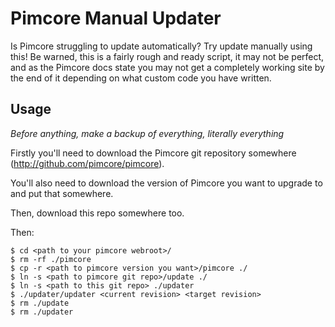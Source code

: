 # Pimcore Manual Updater

Is Pimcore struggling to update automatically? Try update manually using this! Be warned, this is a 
fairly rough and ready script, it may not be perfect, and as the Pimcore docs state you may not get
a completely working site by the end of it depending on what custom code you have written.

## Usage

*Before anything, make a backup of everything, literally everything*

Firstly you'll need to download the Pimcore git repository somewhere 
(http://github.com/pimcore/pimcore).

You'll also need to download the version of Pimcore you want to upgrade to and put that somewhere.

Then, download this repo somewhere too.

Then:

```
$ cd <path to your pimcore webroot>/
$ rm -rf ./pimcore
$ cp -r <path to pimcore version you want>/pimcore ./
$ ln -s <path to pimcore git repo>/update ./
$ ln -s <path to this git repo> ./updater
$ ./updater/updater <current revision> <target revision>
$ rm ./update
$ rm ./updater
```

